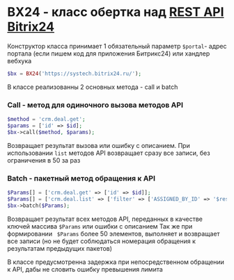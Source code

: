 # BX24 - класс обертка над [REST API Bitrix24](https://dev.1c-bitrix.ru/rest_help/)

Конструктор класса принимает 1 обязательный параметр ```$portal```- адрес портала (если пишем код для приложения Битрикс24) или хандлер вебхука
```php
$bx = BX24('https://systech.bitrix24.ru/');
```
В классе реализованны 2 основных метода - call и batch

### Call - метод для одиночного вызова методов API 

```php
$method = 'crm.deal.get';
$params = ['id' => $id];
$bx->call($method, $params);
```
Возвращает результат вызова или ошибку с описанием.
При использовании ```list``` методов API возвращает сразу все записи, без ограничения в 50 за раз

### Batch - пакетный метод обращения к API

```php
$Params[] = ['crm.deal.get' => ['id' => $id]];
$Params[] = ['crm.deal.list' => ['filter' => ['ASSIGNED_BY_ID' => '$result[0][ASSIGNED_BY_ID]']]];
$bx->batch($Params);
```
Возвращает результат всех методов API, переданных в качестве ключей массива ```$Params``` или ошибки с описанием
Так же при формировании ``` $Params``` более 50 элементов, выполняет и возвращает все записи (но не будет соблюдаться номерация обращения к результатам предыдущих пакетов)

В классе предусмотренна задержка при непосредственном обращении к API, дабы не словить ошибку превышения лимита 

